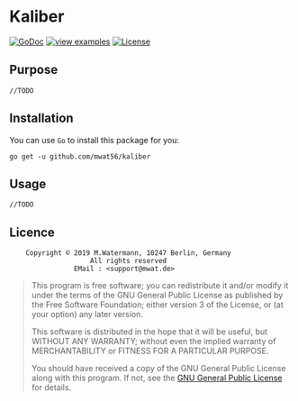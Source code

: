 # Kaliber

[![GoDoc](https://godoc.org/github.com/mwat56/kaliber?status.svg)](https://godoc.org/github.com/mwat56/kaliber)
[![view examples](https://img.shields.io/badge/learn%20by-examples-0077b3.svg?style=flat-square)](https://github.com/mwat56/kaliber/blob/master/_demo/kaliber.go)
[![License](https://img.shields.io/eclipse-marketplace/l/notepad4e.svg)](https://github.com/mwat56/kaliber/blob/master/LICENSE)


## Purpose

    //TODO

## Installation

You can use `Go` to install this package for you:

    go get -u github.com/mwat56/kaliber

## Usage

    //TODO

## Licence

        Copyright © 2019 M.Watermann, 10247 Berlin, Germany
                        All rights reserved
                    EMail : <support@mwat.de>

> This program is free software; you can redistribute it and/or modify it under the terms of the GNU General Public License as published by the Free Software Foundation; either version 3 of the License, or (at your option) any later version.
>
> This software is distributed in the hope that it will be useful, but WITHOUT ANY WARRANTY; without even the implied warranty of MERCHANTABILITY or FITNESS FOR A PARTICULAR PURPOSE.
>
> You should have received a copy of the GNU General Public License along with this program. If not, see the [GNU General Public License](http://www.gnu.org/licenses/gpl.html) for details.
